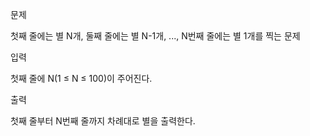 문제

첫째 줄에는 별 N개, 둘째 줄에는 별 N-1개, ..., N번째 줄에는 별 1개를 찍는 문제

입력

첫째 줄에 N(1 ≤ N ≤ 100)이 주어진다.

출력

첫째 줄부터 N번째 줄까지 차례대로 별을 출력한다.
